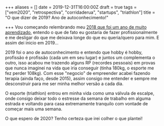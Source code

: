 +++
aliases = []
date = 2019-12-31T16:00:00Z
draft = true
tags = ["vem2020", "retrospectiva", "corridaderua", "startups", "triathlon"]
title = "O que dizer de 2019? Ano de autoconhecimento!"

+++
Vou começando relembrando meu [2018 que foi um ano de muito aprendizado](https://avelino.run/lifestyle/2018-12-28-meu-2018-foi-ano-de-muito-aprendizado/ "Meu 2018 foi ano de muito aprendizado"), entendo o que de fato eu gostaria de fazer profissionalmente e me desligar do que me deixava longe do que eu queria/quero para mim. E assim dei inicio em 2019...

2019 foi o ano de autoconhecimento e entendo que hobby é hobby, profissão é profissão (cada um em seu lugar) e juntos um complementa o outro, isso acabou me trazendo alguns RP (recordes pessoais) em provas que nunca imaginei na vida que iria conseguir (tinha 180kg, o esporte me fez perder 108kg). Com esse "negocio" de empreender acabei fazendo terapia (ainda faço, desde 2015), assim consigo me entender e sempre me desconstruir para me ser minha melhor versão a cada dia.

O esporte (triathlon) entrou em minha vida como uma válvula de escalpe, onde consigo deixar todo o estresse da semana de trabalho em alguma estrada e voltando para casa extremamente tranquilo com vontade de começar mais uma semana.

O que espero de 2020? Tenho certeza que irei colher o que plantei!